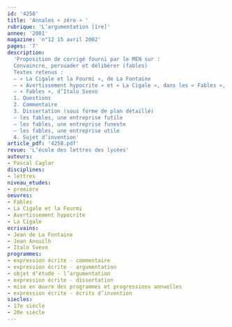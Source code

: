 ```yaml
---
id: '4258'
title: 'Annales « zéro » '
rubrique: 'L’argumentation [1re]'
annee: '2001'
magazine: 'n°12 15 avril 2002'
pages: '7'
description: 
  'Proposition de corrigé fourni par le MEN sur :
  Convaincre, persuader et délibérer (fables)
  Textes retenus :
  – « La Cigale et la Fourmi », de La Fontaine
  – « Avertissement hypocrite » et « La Cigale », dans les « Fables », de Jean Anouilh
  – « Fables », d’Italo Svevo
  1. Questions
  2. Commentaire
  3. Dissertation (sous forme de plan détaillé)
  – les fables, une entreprise futile
  – les fables, une entreprise funeste
  – les fables, une entreprise utile
  4. Sujet d’invention'
article_pdf: '4258.pdf'
revue: 'L’école des lettres des lycées'
auteurs:
- Pascal Caglar
disciplines:
- lettres
niveau_etudes:
- première
oeuvres:
- Fables
- La Cigale et la Fourmi
- Avertissement hypocrite
- La Cigale
ecrivains:
- Jean de La Fontaine
- Jean Anouilh
- Italo Svevo
programmes:
- expression écrite - commentaire
- expression écrite - argumentation
- objet d’étude - l’argumentation
- expression écrite - dissertation
- mise en œuvre des programmes et progressions annuelles
- expression écrite - écrits d’invention
siecles:
- 17e siècle
- 20e siècle
---
```

